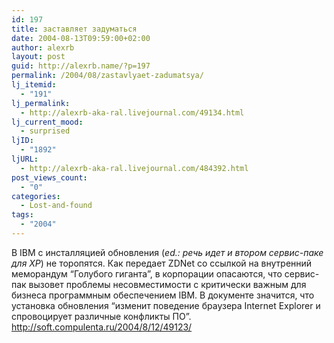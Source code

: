 ```yaml
---
id: 197
title: заставляет задуматься
date: 2004-08-13T09:59:00+02:00
author: alexrb
layout: post
guid: http://alexrb.name/?p=197
permalink: /2004/08/zastavlyaet-zadumatsya/
lj_itemid:
  - "191"
lj_permalink:
  - http://alexrb-aka-ral.livejournal.com/49134.html
lj_current_mood:
  - surprised
ljID:
  - "1892"
ljURL:
  - http://alexrb-aka-ral.livejournal.com/484392.html
post_views_count:
  - "0"
categories:
  - Lost-and-found
tags:
  - "2004"
---
```

В IBM с инсталляцией обновления (_ed.: речь идет и втором сервис-паке для ХР_) не торопятся. Как передает ZDNet со ссылкой на внутренний меморандум &#8220;Голубого гиганта&#8221;, в корпорации опасаются, что сервис-пак вызовет проблемы несовместимости с критически важным для бизнеса программным обеспечением IBM. В документе значится, что установка обновления &#8220;изменит поведение браузера Internet Explorer и спровоцирует различные конфликты ПО&#8221;.  
http://soft.compulenta.ru/2004/8/12/49123/